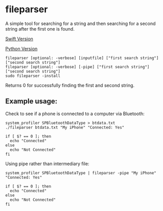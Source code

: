 # fileparser

A simple tool for searching for a string and then searching for a second string after the first one is found. 

[Swift Version](https://github.com/adamb3ll/fileparser_swift)

[Python Version](https://github.com/adamb3ll/fileparser_python)

```
fileparser [optional: -verbose] [inputfile] ["first search string"] ["second search string"]
fileparser [optional: -verbose] [-pipe] ["first search string"] ["second search string"]
sudo fileparser -install
```

Returns 0 for successfully finding the first and second string.

## Example usage:

Check to see if a phone is connected to a computer via Bluetooth:

```
system_profiler SPBluetoothDataType > btdata.txt
./fileparser btdata.txt "My iPhone" "Connected: Yes"

if [ $? == 0 ]; then
  echo "Connected"
else
  echo "Not Connected"
fi
```
Using pipe rather than intermediary file:
```
system_profiler SPBluetoothDataType | fileparser -pipe "My iPhone" "Connected: Yes"

if [ $? == 0 ]; then
  echo "Connected"
else
  echo "Not Connected"
fi
```
